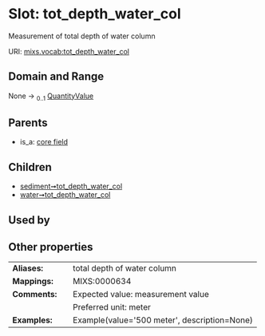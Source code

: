 
# Slot: tot_depth_water_col


Measurement of total depth of water column

URI: [mixs.vocab:tot_depth_water_col](https://w3id.org/mixs/vocab/tot_depth_water_col)


## Domain and Range

None &#8594;  <sub>0..1</sub> [QuantityValue](QuantityValue.md)

## Parents

 *  is_a: [core field](core_field.md)

## Children

 *  [sediment➞tot_depth_water_col](sediment_tot_depth_water_col.md)
 *  [water➞tot_depth_water_col](water_tot_depth_water_col.md)

## Used by


## Other properties

|  |  |  |
| --- | --- | --- |
| **Aliases:** | | total depth of water column |
| **Mappings:** | | MIXS:0000634 |
| **Comments:** | | Expected value: measurement value |
|  | | Preferred unit: meter |
| **Examples:** | | Example(value='500 meter', description=None) |

